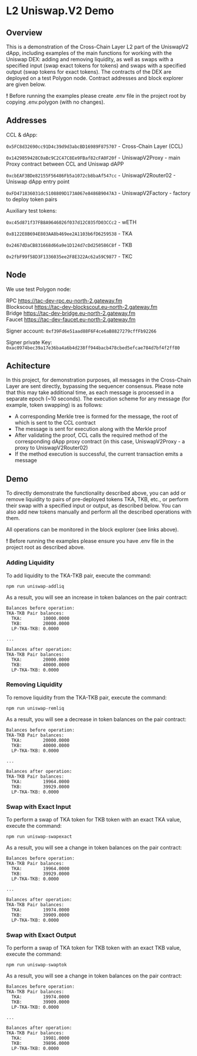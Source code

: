 # L2 Uniswap.V2 Demo

## Overview

This is a demonstration of the Cross-Chain Layer L2 part of the UniswapV2 dApp, including examples of the main functions for working with the Uniswap DEX: adding and removing liquidity, as well as swaps with a specified input (swap exact tokens for tokens) and swaps with a specified output (swap tokens for exact tokens). The contracts of the DEX are deployed on a test Polygon node. Contract addresses and block explorer are given below.

**!** Before running the examples please create .env file in the project root by copying .env.polygon (with no changes).

## Addresses

CCL & dApp:

`0x5FC8d32690cc91D4c39d9d3abcBD16989F875707` - Cross-Chain Layer (CCL)

`0x1429859428C0aBc9C2C47C8Ee9FBaf82cFA0F20f` - UniswapV2Proxy - main Proxy contract between CCL and Uniswap dAPP

`0xcbEAF3BDe82155F56486Fb5a1072cb8baAf547cc` - UniswapV2Router02 - Uniswap dApp entry point

`0xFD471836031dc5108809D173A067e8486B9047A3` - UniswapV2Factory - factory to deploy token pairs

Auxiliary test tokens:

`0xc45d871f37FB8A9646026f037d12C035fD03CCc2` - wETH

`0x8122E8B694E803AA8b469ee2A1103b6fD6259538` - TKA

`0x2467dDaCB831668d66a9e1D124d7cDd250586C8f` - TKB

`0x2fbF99f58D3F1336035ee2F8E322Ac62a59C9877` - TKC

## Node

We use test Polygon node:

RPC https://tac-dev-rpc.eu-north-2.gateway.fm <br>
Blockscout https://tac-dev-blockscout.eu-north-2.gateway.fm <br>
Bridge https://tac-dev-bridge.eu-north-2.gateway.fm <br>
Faucet https://tac-dev-faucet.eu-north-2.gateway.fm <br>

Signer account: `0xf39Fd6e51aad88F6F4ce6aB8827279cffFb92266`

Signer private Key: `0xac0974bec39a17e36ba4a6b4d238ff944bacb478cbed5efcae784d7bf4f2ff80`

## Achitecture

In this project, for demonstration purposes, all messages in the Cross-Chain Layer are sent directly, bypassing the sequencer consensus. Please note that this may take additional time, as each message is processed in a separate epoch (~10 seconds).
The execution scheme for any message (for example, token swapping) is as follows:

- A corresponding Merkle tree is formed for the message, the root of which is sent to the CCL contract
- The message is sent for execution along with the Merkle proof
- After validating the proof, CCL calls the required method of the corresponding dApp proxy contract (in this case, UniswapV2Proxy - a proxy to UniswapV2Router02)
- If the method execution is successful, the current transaction emits a message

## Demo
To directly demonstrate the functionality described above, you can add or remove liquidity to pairs of pre-deployed tokens TKA, TKB, etc., or perform their swap with a specified input or output, as described below. You can also add new tokens manually and perform all the described operations with them.

All operations can be monitored in the block explorer (see links above).

**!** Before running the examples please ensure you have .env file in the project root as described above.

### Adding Liquidity

To add liquidity to the TKA-TKB pair, execute the command:

```
npm run uniswap-addliq
```

As a result, you will see an increase in token balances on the pair contract:

```
Balances before operation:
TKA-TKB Pair balances:
  TKA:        10000.0000
  TKB:        20000.0000
  LP-TKA-TKB: 0.0000

...

Balances after operation:
TKA-TKB Pair balances:
  TKA:        20000.0000
  TKB:        40000.0000
  LP-TKA-TKB: 0.0000
```

### Removing Liquidity

To remove liquidity from the TKA-TKB pair, execute the command:

```
npm run uniswap-remliq
```

As a result, you will see a decrease in token balances on the pair contract:

```
Balances before operation:
TKA-TKB Pair balances:
  TKA:        20000.0000
  TKB:        40000.0000
  LP-TKA-TKB: 0.0000

...

Balances after operation:
TKA-TKB Pair balances:
  TKA:        19964.0000
  TKB:        39929.0000
  LP-TKA-TKB: 0.0000
```

### Swap with Exact Input

To perform a swap of TKA token for TKB token with an exact TKA value, execute the command:

```
npm run uniswap-swapexact
```

As a result, you will see a change in token balances on the pair contract:

```
Balances before operation:
TKA-TKB Pair balances:
  TKA:        19964.0000
  TKB:        39929.0000
  LP-TKA-TKB: 0.0000

...

Balances after operation:
TKA-TKB Pair balances:
  TKA:        19974.0000
  TKB:        39909.0000
  LP-TKA-TKB: 0.0000
```

### Swap with Exact Output

To perform a swap of TKA token for TKB token with an exact TKB value, execute the command:

```
npm run uniswap-swaptok
```

As a result, you will see a change in token balances on the pair contract:

```
Balances before operation:
TKA-TKB Pair balances:
  TKA:        19974.0000
  TKB:        39909.0000
  LP-TKA-TKB: 0.0000

...

Balances after operation:
TKA-TKB Pair balances:
  TKA:        19981.0000
  TKB:        39896.0000
  LP-TKA-TKB: 0.0000
```
